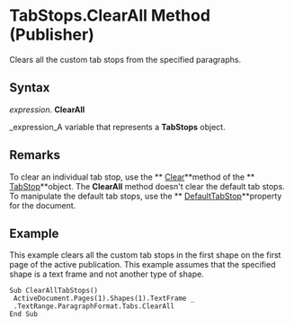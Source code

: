 
# TabStops.ClearAll Method (Publisher)

Clears all the custom tab stops from the specified paragraphs.


## Syntax

 _expression_. **ClearAll**

 _expression_A variable that represents a  **TabStops** object.


## Remarks

To clear an individual tab stop, use the  ** [Clear](1627513d-0ccd-434f-68c9-9b7d0749261f.md)**method of the  ** [TabStop](74e71d75-503f-ef57-ddeb-24a788402df2.md)**object. The  **ClearAll** method doesn't clear the default tab stops. To manipulate the default tab stops, use the ** [DefaultTabStop](245ff7a3-9828-5220-b692-2ce6effb9eb6.md)**property for the document.


## Example

This example clears all the custom tab stops in the first shape on the first page of the active publication. This example assumes that the specified shape is a text frame and not another type of shape.


```
Sub ClearAllTabStops() 
 ActiveDocument.Pages(1).Shapes(1).TextFrame _ 
 .TextRange.ParagraphFormat.Tabs.ClearAll 
End Sub
```

